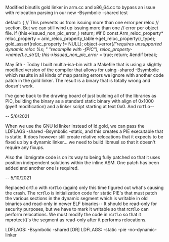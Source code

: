 Modified binutils gold linker in arm.cc and x86_64.cc to bypass
an issue with relocation parsing in our new -Bsymbolic -shared test

 default:
      {
        // This prevents us from issuing more than one error per reloc
        // section.  But we can still wind up issuing more than one
        // error per object file.
        if (this->issued_non_pic_error_)
          return;
#if 0
        const Arm_reloc_property* reloc_property =
          arm_reloc_property_table->get_reloc_property(r_type);
        gold_assert(reloc_property != NULL);
        object->error(_("requires unsupported dynamic reloc %s; "
                      "recompile with -fPIC"),
                      reloc_property->name().c_str());
        this->issued_non_pic_error_ = true;
        return;
#endif
        break;

May 5th - Today I built multia-isa-bin with a Makefile that is using
a slightly modified version of the compiler that allows for using -shared -Bsymbolic
which results in all kinds of map parsing errors we ignore with another code patch
in the gold linker. The result is a binary that is totally wrong and doesn't work.

I've gone back to the drawing board of just building all of the libraries as PIC,
building the binary as a standard static binary with align of 0x1000 (pyelf modification)
and a linker script starting at text 0x0. And rcrt1.o--

-- 5/6/2021

When we use the GNU ld linker instead of ld.gold, we can pass the LDFLAGS
-shared -Bsymbolic -static, and this creates a PIE executable that is static.
It does however still create relative relocations that it expects to be
fixed up by a dynamic linker... we need to build libmusl so that it doesn't
require any fixups.

Also the libmigrate code is on its way to being fully patched so that it uses
position independent solutions within the inline ASM. One patch has been added
and another one is required.


-- 5/10/2021

Replaced crt1.o with rcrt1.o (again) only this time figured out what's causing the crash.
The rcrt1.o is initialization code for static PIE's that must patch the various sections
in the dynamic segment which is writable in old binaries and read-only in newer ELF binaries--
It should be read-only for security purposes, but we have to mark it writable so that rcrt1.o
can perform relocations. We must modify the code in rcrt1.o so that it mprotect()'s the segment
as read-only after it performs relocations.

LDFLAGS: -Bsymbolic -shared
 [OR]
LDFLAGS: -static -pie -no-dynamic-linker


